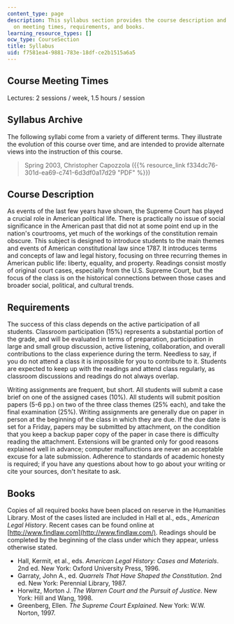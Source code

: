 ```yaml
---
content_type: page
description: This syllabus section provides the course description and information
  on meeting times, requirements, and books.
learning_resource_types: []
ocw_type: CourseSection
title: Syllabus
uid: f7581ea4-9881-783e-18df-ce2b1515a6a5
---
```


Course Meeting Times
--------------------

Lectures: 2 sessions / week, 1.5 hours / session

Syllabus Archive
----------------

The following syllabi come from a variety of different terms. They illustrate the evolution of this course over time, and are intended to provide alternate views into the instruction of this course.

> Spring 2003, Christopher Capozzola ({{% resource_link f334dc76-301d-ea69-c741-6d3df0a17d29 "PDF" %}})

Course Description
------------------

As events of the last few years have shown, the Supreme Court has played a crucial role in American political life. There is practically no issue of social significance in the American past that did not at some point end up in the nation's courtrooms, yet much of the workings of the constitution remain obscure. This subject is designed to introduce students to the main themes and events of American constitutional law since 1787. It introduces terms and concepts of law and legal history, focusing on three recurring themes in American public life: liberty, equality, and property. Readings consist mostly of original court cases, especially from the U.S. Supreme Court, but the focus of the class is on the historical connections between those cases and broader social, political, and cultural trends.

Requirements
------------

The success of this class depends on the active participation of all students. Classroom participation (15%) represents a substantial portion of the grade, and will be evaluated in terms of preparation, participation in large and small group discussion, active listening, collaboration, and overall contributions to the class experience during the term. Needless to say, if you do not attend a class it is impossible for you to contribute to it. Students are expected to keep up with the readings and attend class regularly, as classroom discussions and readings do not always overlap.

Writing assignments are frequent, but short. All students will submit a case brief on one of the assigned cases (10%). All students will submit position papers (5-6 pp.) on two of the three class themes (25% each), and take the final examination (25%). Writing assignments are generally due on paper in person at the beginning of the class in which they are due. If the due date is set for a Friday, papers may be submitted by attachment, on the condition that you keep a backup paper copy of the paper in case there is difficulty reading the attachment. Extensions will be granted only for good reasons explained well in advance; computer malfunctions are never an acceptable excuse for a late submission. Adherence to standards of academic honesty is required; if you have any questions about how to go about your writing or cite your sources, don't hesitate to ask.

Books
-----

Copies of all required books have been placed on reserve in the Humanities Library. Most of the cases listed are included in Hall et al., eds., _American Legal History_. Recent cases can be found online at [http://www.findlaw.com](http://www.findlaw.com/). Readings should be completed by the beginning of the class under which they appear, unless otherwise stated.

*   Hall, Kermit, et al., eds. _American Legal History: Cases and Materials_. 2nd ed. New York: Oxford University Press, 1996.
*   Garraty, John A., ed. _Quarrels That Have Shaped the Constitution_. 2nd ed. New York: Perennial Library, 1987.
*   Horwitz, Morton J. _The Warren Court and the Pursuit of Justice_. New York: Hill and Wang, 1998.
*   Greenberg, Ellen. _The Supreme Court Explained_. New York: W.W. Norton, 1997.